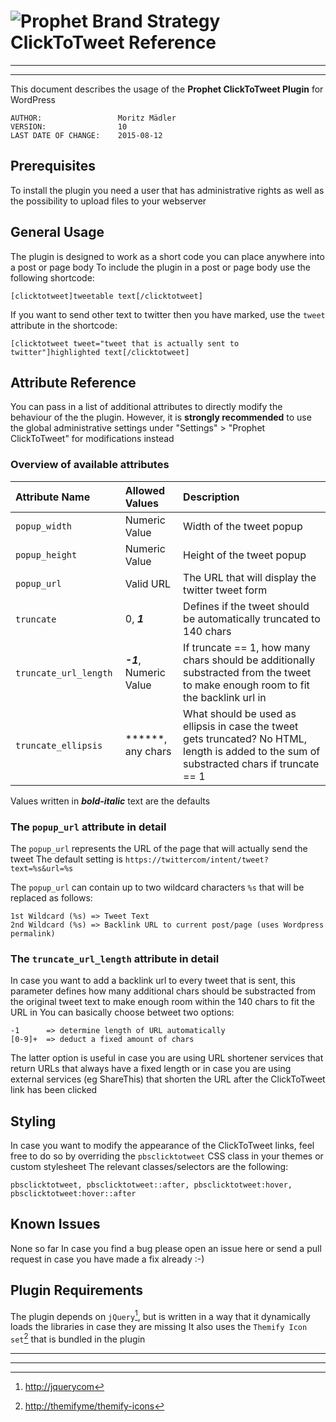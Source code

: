 # ![Prophet Brand Strategy](https://avatars3.githubusercontent.com/u/13744340?v=3&s=25) ClickToTweet Reference
***
***




This document describes the usage of the **Prophet ClickToTweet Plugin** for WordPress

	AUTHOR:					Moritz Mädler
	VERSION:	 			10
	LAST DATE OF CHANGE:	2015-08-12
	

## Prerequisites

To install the plugin you need a user that has administrative rights as well as the possibility to upload files to your webserver


## General Usage

The plugin is designed to work as a short code you can place anywhere into a post or page body
To include the plugin in a post or page body use the following shortcode: 

```
[clicktotweet]tweetable text[/clicktotweet]
```

If you want to send other text to twitter then you have marked, use the `tweet` attribute in the shortcode: 

```
[clicktotweet tweet="tweet that is actually sent to twitter"]highlighted text[/clicktotweet]
```


## Attribute Reference

You can pass in a list of additional attributes to directly modify the behaviour of the the plugin. However, it is **strongly recommended** to use the global administrative settings under "Settings" > "Prophet ClickToTweet" for modifications instead 

### Overview of available attributes

Attribute Name | Allowed Values | Description 
:-------------- | :--------------- | :----------- 
`popup_width` | Numeric Value | Width of the tweet popup
`popup_height` | Numeric Value| Height of the tweet popup
`popup_url` | Valid URL | The URL that will display the twitter tweet form
`truncate` | 0, ***1*** | Defines if the tweet should be automatically truncated to 140 chars
`truncate_url_length` | ***-1***, Numeric Value | If truncate == 1, how many chars should be additionally substracted from the tweet to make enough room to fit the backlink url in
`truncate_ellipsis` | ******, any chars | What should be used as ellipsis in case the tweet gets truncated? No HTML, length is added to the sum of substracted chars if truncate == 1

Values written in ***bold-italic*** text are the defaults

### The `popup_url` attribute in detail

The `popup_url` represents the URL of the page that will actually send the tweet The default setting is `https://twittercom/intent/tweet?text=%s&url=%s`

The `popup_url` can contain up to two wildcard characters `%s` that will be replaced as follows:

```
1st Wildcard (%s) => Tweet Text
2nd Wildcard (%s) => Backlink URL to current post/page (uses Wordpress permalink)
```

### The `truncate_url_length` attribute in detail

In case you want to add a backlink url to every tweet that is sent, this parameter defines how many additional chars should be substracted from the original tweet text to make enough room within the 140 chars to fit the URL in You can basically choose betweet two options:

```
-1 		=> determine length of URL automatically
[0-9]+ 	=> deduct a fixed amount of chars
```

The latter option is useful in case you are using URL shortener services that return URLs that always have a fixed length or in case you are using external services (eg ShareThis) that shorten the URL after the ClickToTweet link has been clicked

## Styling

In case you want to modify the appearance of the ClickToTweet links, feel free to do so by overriding the ```pbsclicktotweet``` CSS class in your themes or custom stylesheet The relevant classes/selectors are the following:

```
pbsclicktotweet, pbsclicktotweet::after, pbsclicktotweet:hover, pbsclicktotweet:hover::after
```


## Known Issues

None so far In case you find a bug please open an issue here or send a pull request in case you have made a fix already :-)

## Plugin Requirements

The plugin depends on `jQuery`[^1], but is written in a way that it dynamically loads the libraries in case they are missing
It also uses the `Themify Icon set`[^2]  that is bundled in the plugin


***
***
[^1]: <http://jquerycom>
[^2]: <http://themifyme/themify-icons>